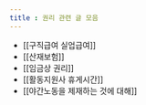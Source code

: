 ```yaml
---
title : 권리 관련 글 모음
---
```

* [[구직급여 실업급여]]
* [[산재보험]]
* [[임금상 권리]]
* [[활동지원사 휴게시간]]
* [[야간노동을 제재하는 것에 대해]]